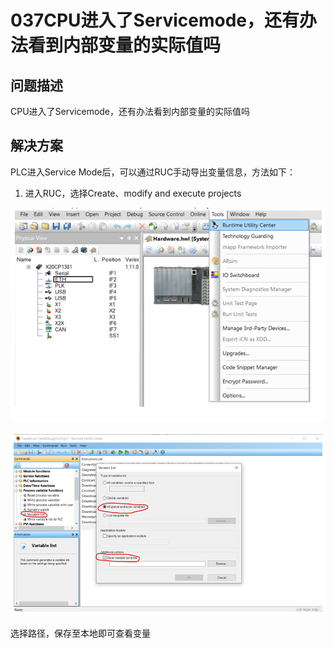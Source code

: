 # 037CPU进入了Servicemode，还有办法看到内部变量的实际值吗
## 问题描述

CPU进入了Servicemode，还有办法看到内部变量的实际值吗

## 解决方案

PLC进入Service Mode后，可以通过RUC手动导出变量信息，方法如下：
1.	进入RUC，选择Create、modify and execute projects
 
![Img](FILES/046CPU进入了Servicemode，还有办法看到内部变量的实际值吗.md/img-20220817141823.png)

![Img](FILES/046CPU进入了Servicemode，还有办法看到内部变量的实际值吗.md/img-20220817141829.png)


选择路径，保存至本地即可查看变量


